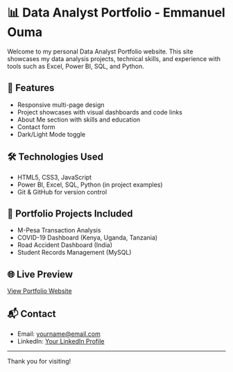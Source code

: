 # 📊 Data Analyst Portfolio - Emmanuel Ouma

Welcome to my personal Data Analyst Portfolio website. This site showcases my data analysis projects, technical skills, and experience with tools such as Excel, Power BI, SQL, and Python.

## 🚀 Features

- Responsive multi-page design
- Project showcases with visual dashboards and code links
- About Me section with skills and education
- Contact form
- Dark/Light Mode toggle

## 🛠️ Technologies Used

- HTML5, CSS3, JavaScript
- Power BI, Excel, SQL, Python (in project examples)
- Git & GitHub for version control

## 📂 Portfolio Projects Included

- M-Pesa Transaction Analysis
- COVID-19 Dashboard (Kenya, Uganda, Tanzania)
- Road Accident Dashboard (India)
- Student Records Management (MySQL)

## 🌐 Live Preview

[View Portfolio Website](https://yourusername.github.io/your-repo-name)

## 📬 Contact

- Email: yourname@email.com
- LinkedIn: [Your LinkedIn Profile](https://linkedin.com/in/yourusername)

---

Thank you for visiting!

